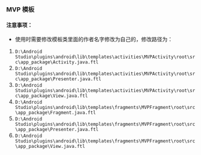 ### MVP 模板

#### 注意事项：
+ 使用时需要修改模板类里面的作者名字修改为自己的，修改路径为：<br>
1. `D:\Android Studio\plugins\android\lib\templates\activities\MVPActivity\root\src\app_package\Activity.java.ftl`<br>
2. `D:\Android Studio\plugins\android\lib\templates\activities\MVPActivity\root\src\app_package\Presenter.java.ftl`<br>
3. `D:\Android Studio\plugins\android\lib\templates\activities\MVPActivity\root\src\app_package\View.java.ftl`<br>
4. `D:\Android Studio\plugins\android\lib\templates\fragments\MVPFragment\root\src\app_package\Fragment.java.ftl`<br>
5. `D:\Android Studio\plugins\android\lib\templates\fragments\MVPFragment\root\src\app_package\Presenter.java.ftl`<br>
6. `D:\Android Studio\plugins\android\lib\templates\fragments\MVPFragment\root\src\app_package\View.java.ftl`<br>
